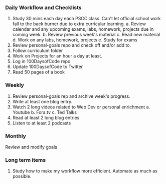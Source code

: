 ### Daily Workflow and Checklists

1. Study 30 mins each day each PSCC class. Can't let official school work fall to the back burner due to extra curricular learning. 
	a. Review calendar and any upcoming exams, labs, homework, projects due in coming week. 
	b. Review previous week's material
	c. Read new material
	d. Work on any labs, homework, projects
	e. Study for exams
2. Review personal-goals repo and check off and/or add to. 
3. Follow curriculum folder
4. Work on Projects for an hour a day at least.
5. Log in 100DaysofCode repo
6. Update 100DaysofCode to Twitter
7. Read 50 pages of a book



### Weekly

1. Review personal-goals rep and archive week's progress. 
2. Write at least one blog entry. 
3. Watch 2 long videos related to Web Dev or personal enrichment
	a. Youtube
	b. Fora.tv
	c. Ted Talks
4. Read at least 2 long blog entries 
5. Listen to at least 2 podcasts

### Monthly
Review and modify goals


### Long term items

1. Study how to make my workflow more efficient. Automate as much as possible. 
